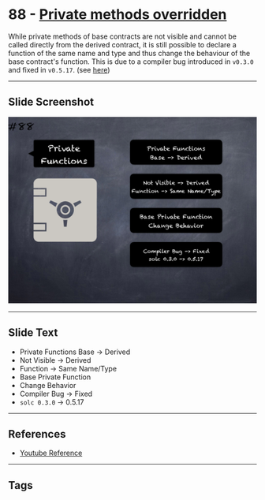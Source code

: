 # 88 - [Private methods overridden](Private%20methods%20overridden.md)
While private methods of base contracts are not visible and cannot be called directly from the derived contract, it is still possible to declare a function of the same name and type and thus change the behaviour of the base contract's function. This is due to a compiler bug introduced in `v0.3.0` and fixed in `v0.5.17`. (see [here](https://docs.soliditylang.org/en/v0.8.9/bugs.html))
___
## Slide Screenshot
![088.png](../../images/pitfalls_and_best_practices101/088.png)
___
## Slide Text
- Private Functions Base -> Derived
- Not Visible -> Derived
- Function -> Same Name/Type
- Base Private Function
- Change Behavior
- Compiler Bug -> Fixed
- `solc 0.3.0` -> 0.5.17
___
## References
- [Youtube Reference](https://youtu.be/vyWLO5Dlg50?t=265)
___
## Tags